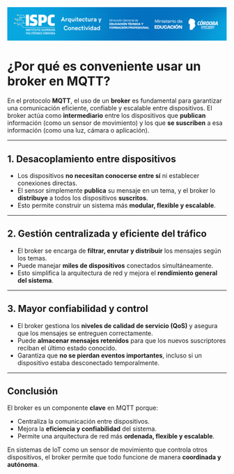![Carátula](../../E%20assets/caratula.png)

# ¿Por qué es conveniente usar un broker en MQTT?

En el protocolo **MQTT**, el uso de un **broker** es fundamental para garantizar una comunicación eficiente, confiable y escalable entre dispositivos. El broker actúa como **intermediario** entre los dispositivos que **publican** información (como un sensor de movimiento) y los que **se suscriben** a esa información (como una luz, cámara o aplicación).

---

## 1. Desacoplamiento entre dispositivos

- Los dispositivos **no necesitan conocerse entre sí** ni establecer conexiones directas.
- El sensor simplemente **publica** su mensaje en un tema, y el broker lo **distribuye** a todos los dispositivos **suscritos**.
- Esto permite construir un sistema más **modular, flexible y escalable**.

---

## 2. Gestión centralizada y eficiente del tráfico

- El broker se encarga de **filtrar, enrutar y distribuir** los mensajes según los temas.
- Puede manejar **miles de dispositivos** conectados simultáneamente.
- Esto simplifica la arquitectura de red y mejora el **rendimiento general del sistema**.

---

## 3. Mayor confiabilidad y control

- El broker gestiona los **niveles de calidad de servicio (QoS)** y asegura que los mensajes se entreguen correctamente.
- Puede **almacenar mensajes retenidos** para que los nuevos suscriptores reciban el último estado conocido.
- Garantiza que **no se pierdan eventos importantes**, incluso si un dispositivo estaba desconectado temporalmente.

---

## Conclusión

El broker es un componente **clave** en MQTT porque:

- Centraliza la comunicación entre dispositivos.
- Mejora la **eficiencia y confiabilidad** del sistema.
- Permite una arquitectura de red más **ordenada, flexible y escalable**.

En sistemas de IoT como un sensor de movimiento que controla otros dispositivos, el broker permite que todo funcione de manera **coordinada y autónoma**.

